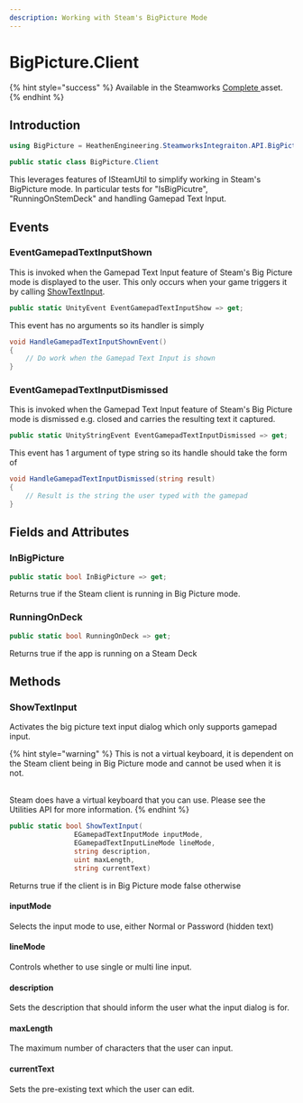 ```yaml
---
description: Working with Steam's BigPicture Mode
---
```


# BigPicture.Client

{% hint style="success" %}
Available in the Steamworks [Complete ](https://assetstore.unity.com/packages/tools/integration/steamworks-v2-complete-190316)asset.
{% endhint %}

## Introduction

```csharp
using BigPicture = HeathenEngineering.SteamworksIntegraiton.API.BigPicture.Client;
```

```csharp
public static class BigPicture.Client
```

This leverages features of ISteamUtil to simplify working in Steam's BigPicture mode. In particular tests for "IsBigPicutre", "RunningOnStemDeck" and handling Gamepad Text Input.

## Events

### EventGamepadTextInputShown

This is invoked when the Gamepad Text Input feature of Steam's Big Picture mode is displayed to the user. This only occurs when your game triggers it by calling [ShowTextInput](bigpicture.client.md#undefined).

```csharp
public static UnityEvent EventGamepadTextInputShow => get;
```

This event has no arguments so its handler is simply

```csharp
void HandleGamepadTextInputShownEvent()
{
    // Do work when the Gamepad Text Input is shown
}
```

### EventGamepadTextInputDismissed

This is invoked when the Gamepad Text Input feature of Steam's Big Picture mode is dismissed e.g. closed and carries the resulting text it captured.

```csharp
public static UnityStringEvent EventGamepadTextInputDismissed => get;
```

This event has 1 argument of type string so its handle should take the form of

```csharp
void HandleGamepadTextInputDismissed(string result)
{
    // Result is the string the user typed with the gamepad
}
```

## Fields and Attributes

### InBigPicture

```csharp
public static bool InBigPicture => get;
```

Returns true if the Steam client is running in Big Picture mode.

### RunningOnDeck

```csharp
public static bool RunningOnDeck => get;
```

Returns true if the app is running on a Steam Deck

## Methods

### ShowTextInput

Activates the big picture text input dialog which only supports gamepad input.

{% hint style="warning" %}
This is not a virtual keyboard, it is dependent on the Steam client being in Big Picture mode and cannot be used when it is not.

\
Steam does have a virtual keyboard that you can use. Please see the Utilities API for more information.
{% endhint %}

```csharp
public static bool ShowTextInput(
                EGamepadTextInputMode inputMode,
                EGamepadTextInputLineMode lineMode,
                string description, 
                uint maxLength, 
                string currentText)
```

Returns true if the client is in Big Picture mode false otherwise

#### inputMode

Selects the input mode to use, either Normal or Password (hidden text)

#### lineMode

Controls whether to use single or multi line input.

#### description

Sets the description that should inform the user what the input dialog is for.

#### maxLength

The maximum number of characters that the user can input.

#### currentText

Sets the pre-existing text which the user can edit.
